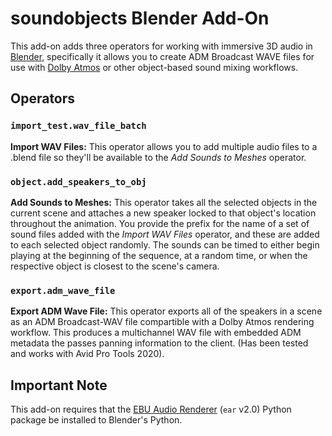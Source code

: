 # soundobjects Blender Add-On

This add-on adds three operators for working with immersive 3D audio in [Blender][blender], specifically it allows you to create ADM Broadcast
WAVE files for use with [Dolby Atmos][atmos] or other object-based sound mixing workflows.

[blender]: https://www.blender.org
[atmos]: https://www.dolby.com/technologies/dolby-atmos/

## Operators

### `import_test.wav_file_batch`

**Import WAV Files:** This operator allows you to add multiple audio files to a .blend file so they'll be available to
the *Add Sounds to Meshes* operator.

### `object.add_speakers_to_obj`

**Add Sounds to Meshes:** This operator takes all the selected objects in the current scene and attaches a new speaker 
locked to that object's location throughout the animation. You provide the prefix for the name of a set of sound files
added with the _Import WAV Files_ operator, and these are added to each selected object randomly. The sounds can be 
timed to either begin playing at the beginning of the sequence, at a random time, or when the respective object is
closest to the scene's camera.

### `export.adm_wave_file`

**Export ADM Wave File:** This operator exports all of the speakers in a scene as an ADM Broadcast-WAV file compartible
with a Dolby Atmos rendering workflow. This produces a multichannel WAV file with embedded ADM metadata the passes
panning information to the client. (Has been tested and works with Avid Pro Tools 2020).


## Important Note

This add-on requires that the [EBU Audio Renderer](https://github.com/ebu/ebu_adm_renderer) (`ear` v2.0) Python package 
be installed to Blender's Python.
